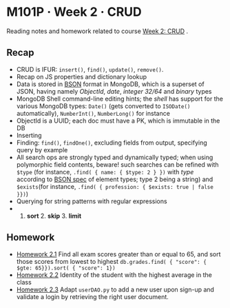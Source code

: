 # M101P · Week 2 · CRUD

Reading notes and homework related to course [Week 2: CRUD](https://education.mongodb.com/courses/10gen/M101P/2014_February/courseware/Week_2_CRUD/) .

## Recap

* CRUD is IFUR: `insert()`, `find()`, `update()`, `remove()`.
* Recap on JS properties and dictionary lookup
* Data is stored in [BSON](http://bsonspec.org) format in MongoDB, which is a superset of JSON, having namely _ObjectId_, _date_, _integer 32/64_ and _binary_ types
* MongoDB Shell command-line editing hints; the _shell_ has support for the various MongoDB types: `Date()` (gets converted to `ISODate()` automatically), `NumberInt()`, `NumberLong()` for instance
* ObjectId is a UUID; each doc must have a PK, which is immutable in the DB
* Inserting
* Finding: `find()`, `findOne()`, excluding fields from output, specifying query by example
* All search ops are strongly typed and dynamically typed; when using polymorphic field contents, beware! such searches can be refined with `$type` (for instance, `.find( { name: { $type: 2 } })` with _type_ according to [BSON spec](http://bsonspec.org/#/specification) of element types; type 2 being a string) and `$exists`(for instance, `.find( { profession: { $exists: true | false }})`)
* Querying for string patterns with regular expressions
* 1. **sort** 2. **skip** 3. **limit**

## Homework

* [Homework 2.1](hw2-1-answer.md) Find all exam scores greater than or equal to 65, and sort those scores from lowest to highest  `db.grades.find( { "score": { $gte: 65}}).sort( { "score": 1})`
* [Homework 2.2](hw2-2-answer.md) Identity of the student with the highest average in the class
* [Homework 2.3](hw2-3-answer.md) Adapt `userDAO.py` to add a new user upon sign-up and validate a login by retrieving the right user document.
